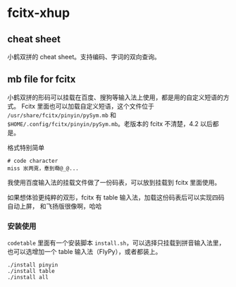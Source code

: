 # fcitx-xhup

## cheat sheet
小鹤双拼的 cheat sheet。支持编码、字词的双向查询。

## mb file for fcitx
小鹤双拼的形码可以挂载在百度、搜狗等输入法上使用，都是用的自定义短语的方式。
Fcitx 里面也可以加载自定义短语，这个文件位于 `/usr/share/fcitx/pinyin/pySym.mb` 和
`$HOME/.config/fcitx/pinyin/pySym.mb`。老版本的 fcitx 不清楚，4.2 以后都是。

格式特别简单

    # code character
    miss 汖两覔，惷到奣@_@...

我使用百度输入法的挂载文件做了一份码表，可以放到挂载到 fcitx 里面使用。

如果想体验更纯粹的双形，fcitx 有 table 输入法，加载这份码表后可以实现四码自动上屏，
和飞扬版很像啊，哈哈

### 安装使用

`codetable` 里面有一个安装脚本 `install.sh`，可以选择只挂载到拼音输入法里，
也可以选增加一个 table 输入法（FlyPy），或者都装上。

    ./install pinyin
    ./install table
    ./install all

